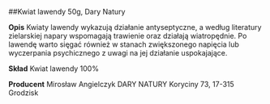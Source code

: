 ##Kwiat lawendy 50g, Dary Natury

**Opis** Kwiaty lawendy wykazują działanie antyseptyczne, a według literatury zielarskiej napary wspomagają trawienie oraz działają wiatropędnie. Po lawendę warto sięgać również w stanach zwiększonego napięcia lub wyczerpania psychicznego z uwagi na jej działanie uspokajające.

**Skład** Kwiat lawendy 100%

**Producent** Mirosław Angielczyk DARY NATURY
Koryciny 73, 17-315 Grodzisk

